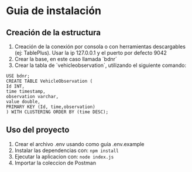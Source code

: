 # Guia de instalación

## Creación de la estructura

1. Creación de la conexión por consola o con herramientas descargables (ej: TablePlus). Usar la ip 127.0.0.1 y el puerto por defecto 9042
1. Crear la base, en este caso llamada ´bdnr´
1. Crear la tabla de ´vehicleobservation´, utilizando el siguiente comando:

```
USE bdnr;
CREATE TABLE VehicleObservation (
Id INT,
time timestamp,
observation varchar,
value double,
PRIMARY KEY (Id, time,observation)
) WITH CLUSTERING ORDER BY (time DESC);
```

## Uso del proyecto

1. Crear el archivo .env usando como guía .env.example
1. Instalar las dependencias con: ``npm install``
1. Ejecutar la aplicacion con: ``node index.js``
1. Importar la coleccion de Postman
